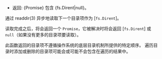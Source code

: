<!-- YAML
added: v12.12.0
-->

* 返回: {Promise} 包含 {fs.Dirent|null}。

通过 readdir(3) 异步地读取下一个目录项作为 [`fs.Dirent`]。

读取完成之后，将会返回一个 `Promise`，它被解决时将会返回 [`fs.Dirent`] 或 `null`（如果没有更多的目录项要读取）。

此函数返回的目录项不遵循操作系统的底层目录机制所提供的特定顺序。
遍历目录时添加或删除的目录项可能会或可能不会包含在遍历的结果中。


